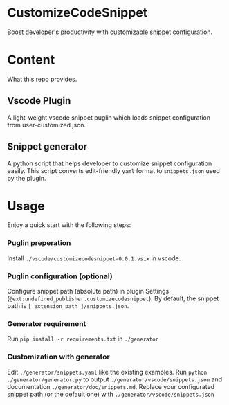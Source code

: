 # CustomizeCodeSnippet
Boost developer's productivity with customizable snippet configuration.

# Content
What this repo provides.

## Vscode Plugin
A light-weight vscode snippet puglin which loads snippet configuration from user-customized json. 

## Snippet generator
A python script that helps developer to customize snippet configuration easily. This script converts edit-friendly ```yaml``` format to ```snippets.json``` used by the plugin.

# Usage
Enjoy a quick start with the following steps:

### Puglin preperation
Install ```./vscode/customizecodesnippet-0.0.1.vsix``` in vscode.

### Puglin configuration (optional)
Configure snippet path (absolute path) in plugin Settings (```@ext:undefined_publisher.customizecodesnippet```). By default, the snippet path is  ```[ extension_path ]/snippets.json```.

### Generator requirement
Run ```pip install -r requirements.txt``` in ```./generator```

### Customization with generator
Edit ```./generator/snippets.yaml``` like the existing examples. Run ```python ./generator/generator.py``` to output ```./generator/vscode/snippets.json``` and documentation ```./generator/doc/snippets.md```. Replace your configurated snippet path (or the default one) with ```./generator/vscode/snippets.json```
